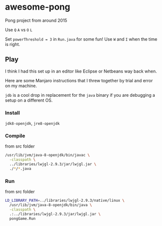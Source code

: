 # awesome-pong

Pong project from around 2015

Use `Q` `A` vs `O` `L`

Set `powerThreshold = 3` in `Run.java` for some fun! Use `W` and `I` when the time is right.

## Play

I think I had this set up in an editor like Eclipse or Netbeans way back when.

Here are some Manjaro instructions that I threw together by trial and error on my machine.

`jdb` is a cool drop in replacement for the `java` binary if you are debugging a setup on a different OS.

### **Install**

`jdk8-openjdk`, `jre8-openjdk`

### **Compile**

from src folder

```bash
/usr/lib/jvm/java-8-openjdk/bin/javac \
  -classpath \
  ../libraries/lwjgl-2.9.3/jar/lwjgl.jar \
  ./*/*.java
```

### **Run**

from src folder

```bash
LD_LIBRARY_PATH=../libraries/lwjgl-2.9.3/native/linux \
  /usr/lib/jvm/java-8-openjdk/bin/java \
  -classpath \
  .:../libraries/lwjgl-2.9.3/jar/lwjgl.jar \
  pongGame.Run
```

